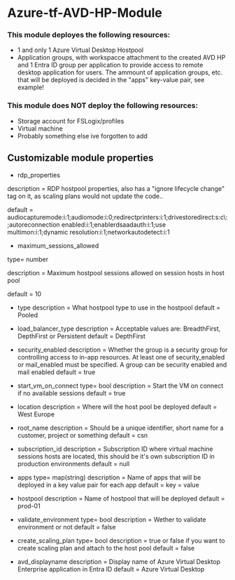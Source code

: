 # Azure-tf-AVD-HP-Module
### This module deployes the following resources:
- 1 and only 1 Azure Virtual Desktop Hostpool
- Application groups, with workspacce attachment to the created AVD HP and 1 Entra ID group per application to provide access to remote desktop application for users. The ammount of application groups, etc. that will be deployed is decided in the "apps" key-value pair, see example!

### This module does NOT deploy the following resources:
- Storage account for FSLogix/profiles
- Virtual machine
- Probably something else ive forgotten to add


## Customizable module properties 

- rdp_properties

description = RDP hostpool properties, also has a "ignore lifecycle change" tag on it, as scaling plans would not update the code..

default = audiocapturemode:i:1;audiomode:i:0;redirectprinters:i:1;drivestoredirect:s:c\\:;autoreconnection enabled:i:1;enablerdsaadauth:i:1;use multimon:i:1;dynamic resolution:i:1;networkautodetect:i:1

- maximum_sessions_allowed 

type= number

description = Maximum hostpool sessions allowed on session hosts in host pool

default = 10

- type 
description = What hostpool type to use in the hostpool
default = Pooled

- load_balancer_type 
description = Acceptable values are: BreadthFirst, DepthFirst or Persistent
default = DepthFirst

- security_enabled 
description = Whether the group is a security group for controlling access to in-app resources. At least one of security_enabled or mail_enabled must be specified. A group can be security enabled and mail enabled
default = true

- start_vm_on_connect 
type= bool
description = Start the VM on connect if no available sessions
default = true

- location 
description = Where will the host pool be deployed
default = West Europe

- root_name 
description = Should be a unique identifier, short name for a customer, project or something
default = csn

- subscription_id 
description = Subscription ID where virtual machine sessions hosts are located, this should be it's own subscription ID in production environments
default = null

- apps 
type= map(string)
description = Name of apps that will be deployed in a key value pair for each app
default = 
key = value

- hostpool 
description = Name of hostpool that will be deployed
default = prod-01

- validate_environment 
type= bool
description = Wether to validate environment or not
default = false

- create_scaling_plan 
type= bool
description = true or false if you want to create scaling plan and attach to the host pool
default = false

- avd_displayname 
description = Display name of Azure Virtual Desktop Enterprise application in Entra ID
default = Azure Virtual Desktop
